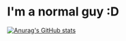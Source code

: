 # I'm a normal guy :D
[![Anurag's GitHub stats](https://github-readme-stats.vercel.app/api?username=IRQ33)](https://github.com/anuraghazra/github-readme-stats)
